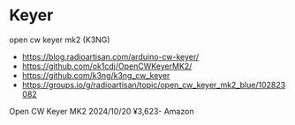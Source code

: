 # Keyer

open cw keyer mk2 (K3NG)
- https://blog.radioartisan.com/arduino-cw-keyer/
- https://github.com/ok1cdj/OpenCWKeyerMK2/
- https://github.com/k3ng/k3ng_cw_keyer
- https://groups.io/g/radioartisan/topic/open_cw_keyer_mk2_blue/102823082

Open CW Keyer MK2 
2024/10/20 ¥3,623- Amazon
